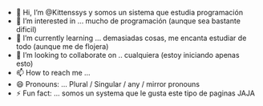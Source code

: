 - 👋 Hi, I’m @Kittenssys y somos un sistema que estudia programación 
- 👀 I’m interested in ... mucho de programación (aunque sea bastante dificil)
- 🌱 I’m currently learning ... demasiadas cosas, me encanta estudiar de todo (aunque me de flojera)
- 💞️ I’m looking to collaborate on .. cualquiera (estoy iniciando apenas esto)
- 📫 How to reach me ...
- 😄 Pronouns: ... Plural / Singular / any / mirror pronouns
- ⚡ Fun fact: ... somos un systema que le gusta este tipo de paginas JAJA

<!---
Kittenssys/Kittenssys is a ✨ special ✨ repository because its `README.md` (this file) appears on your GitHub profile.
You can click the Preview link to take a look at your changes.
--->

